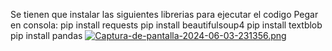 Se tienen que instalar las siguientes librerias para ejecutar el codigo
Pegar en consola:
pip install requests
pip install beautifulsoup4
pip install textblob
pip install pandas
[![Captura-de-pantalla-2024-06-03-231356.png](https://i.postimg.cc/k4DGvCTv/Captura-de-pantalla-2024-06-03-231356.png)](https://postimg.cc/HcDTTqDr)
